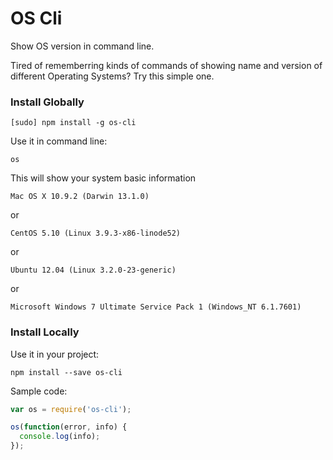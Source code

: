 OS Cli
======

Show OS version in command line.

Tired of rememberring kinds of commands of showing name and version of different Operating Systems? Try this simple one.

### Install Globally

    [sudo] npm install -g os-cli

Use it in command line:

    os

This will show your system basic information
    
    Mac OS X 10.9.2 (Darwin 13.1.0)

or

    CentOS 5.10 (Linux 3.9.3-x86-linode52)
    
or

    Ubuntu 12.04 (Linux 3.2.0-23-generic)
    
or

    Microsoft Windows 7 Ultimate Service Pack 1 (Windows_NT 6.1.7601)

### Install Locally

Use it in your project:

    npm install --save os-cli

Sample code:

```js
var os = require('os-cli');

os(function(error, info) {
  console.log(info);
});
```
